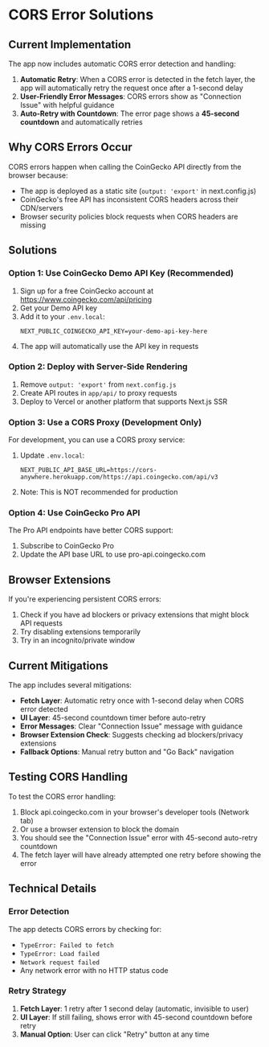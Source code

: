 # CORS Error Solutions

## Current Implementation

The app now includes automatic CORS error detection and handling:

1. **Automatic Retry**: When a CORS error is detected in the fetch layer, the app will automatically retry the request once after a 1-second delay
2. **User-Friendly Error Messages**: CORS errors show as "Connection Issue" with helpful guidance
3. **Auto-Retry with Countdown**: The error page shows a **45-second countdown** and automatically retries

## Why CORS Errors Occur

CORS errors happen when calling the CoinGecko API directly from the browser because:

- The app is deployed as a static site (`output: 'export'` in next.config.js)
- CoinGecko's free API has inconsistent CORS headers across their CDN/servers
- Browser security policies block requests when CORS headers are missing

## Solutions

### Option 1: Use CoinGecko Demo API Key (Recommended)

1. Sign up for a free CoinGecko account at https://www.coingecko.com/api/pricing
2. Get your Demo API key
3. Add it to your `.env.local`:
   ```
   NEXT_PUBLIC_COINGECKO_API_KEY=your-demo-api-key-here
   ```
4. The app will automatically use the API key in requests

### Option 2: Deploy with Server-Side Rendering

1. Remove `output: 'export'` from `next.config.js`
2. Create API routes in `app/api/` to proxy requests
3. Deploy to Vercel or another platform that supports Next.js SSR

### Option 3: Use a CORS Proxy (Development Only)

For development, you can use a CORS proxy service:

1. Update `.env.local`:
   ```
   NEXT_PUBLIC_API_BASE_URL=https://cors-anywhere.herokuapp.com/https://api.coingecko.com/api/v3
   ```
2. Note: This is NOT recommended for production

### Option 4: Use CoinGecko Pro API

The Pro API endpoints have better CORS support:

1. Subscribe to CoinGecko Pro
2. Update the API base URL to use pro-api.coingecko.com

## Browser Extensions

If you're experiencing persistent CORS errors:

1. Check if you have ad blockers or privacy extensions that might block API requests
2. Try disabling extensions temporarily
3. Try in an incognito/private window

## Current Mitigations

The app includes several mitigations:

- **Fetch Layer**: Automatic retry once with 1-second delay when CORS error detected
- **UI Layer**: 45-second countdown timer before auto-retry
- **Error Messages**: Clear "Connection Issue" message with guidance
- **Browser Extension Check**: Suggests checking ad blockers/privacy extensions
- **Fallback Options**: Manual retry button and "Go Back" navigation

## Testing CORS Handling

To test the CORS error handling:

1. Block api.coingecko.com in your browser's developer tools (Network tab)
2. Or use a browser extension to block the domain
3. You should see the "Connection Issue" error with 45-second auto-retry countdown
4. The fetch layer will have already attempted one retry before showing the error

## Technical Details

### Error Detection

The app detects CORS errors by checking for:

- `TypeError: Failed to fetch`
- `TypeError: Load failed`
- `Network request failed`
- Any network error with no HTTP status code

### Retry Strategy

1. **Fetch Layer**: 1 retry after 1 second delay (automatic, invisible to user)
2. **UI Layer**: If still failing, shows error with 45-second countdown before retry
3. **Manual Option**: User can click "Retry" button at any time
